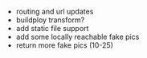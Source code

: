 - routing and url updates
- buildploy transform?
- add static file support
- add some locally reachable fake pics
- return more fake pics (10-25)
